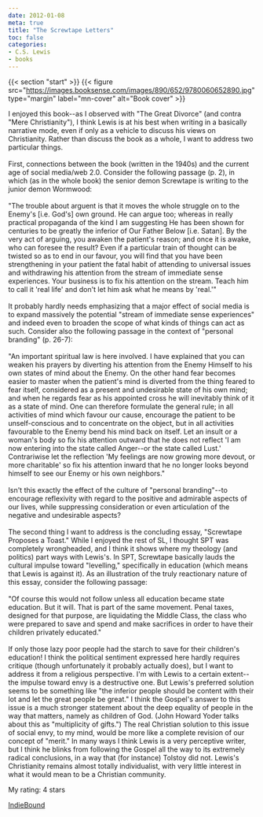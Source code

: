 ```yaml
---
date: 2012-01-08
meta: true
title: "The Screwtape Letters"
toc: false
categories:
- C.S. Lewis
- books
---
```


{{< section "start" >}}
{{< figure src="https://images.booksense.com/images/890/652/9780060652890.jpg" type="margin" label="mn-cover" alt="Book cover" >}}

I enjoyed this book--as I observed with "The Great Divorce" (and contra "Mere Christianity"), I think Lewis is at his best when writing in a basically narrative mode, even if only as a vehicle to discuss his views on Christianity. Rather than discuss the book as a whole, I want to address two particular things.<br /><br />First, connections between the book (written in the 1940s) and the current age of social media/web 2.0. Consider the following passage (p. 2), in which (as in the whole book) the senior demon Screwtape is writing to the junior demon Wormwood:<br /><br />"The trouble about arguent is that it moves the whole struggle on to the Enemy's [i.e. God's] own ground. He can argue too; whereas in really practical propaganda of the kind I am suggesting He has been shown for centuries to be greatly the inferior of Our Father Below [i.e. Satan]. By the very act of arguing, you awaken the patient's reason; and once it is awake, who can foresee the result? Even if a particular train of thought can be twisted so as to end in our favour, you will find that you have been strengthening in your patient the fatal habit of attending to universal issues and withdrawing his attention from the stream of immediate sense experiences. Your business is to fix his attention on the stream. Teach him to call it 'real life' and don't let him ask what he means by 'real.'"<br /><br />It probably hardly needs emphasizing that a major effect of social media is to expand massively the potential "stream of immediate sense experiences" and indeed even to broaden the scope of what kinds of things can act as such. Consider also the following passage in the context of "personal branding" (p. 26-7):<br /><br />"An important spiritual law is here involved. I have explained that you can weaken his prayers by diverting his attention from the Enemy Himself to his own states of mind about the Enemy. On the other hand fear becomes easier to master when the patient's mind is diverted from the thing feared to fear itself, considered as a present and undesirable state of his own mind; and when he regards fear as his appointed cross he will inevitably think of it as a state of mind. One can therefore formulate the general rule; in all activities of mind which favour our cause, encourage the patient to be unself-conscious and to concentrate on the object, but in all activities favourable to the Enemy bend his mind back on itself. Let an insult or a woman's body so fix his attention outward that he does not reflect 'I am now entering into the state called Anger--or the state called Lust.' Contrariwise let the reflection 'My feelings are now growing more devout, or more charitable' so fix his attention inward that he no longer looks beyond himself to see our Enemy or his own neighbors."<br /><br />Isn't this exactly the effect of the culture of "personal branding"--to encourage reflexivity with regard to the positive and admirable aspects of our lives, while suppressing consideration or even articulation of the negative and undesirable aspects?<br /><br />The second thing I want to address is the concluding essay, "Screwtape Proposes a Toast." While I enjoyed the rest of SL, I thought SPT was completely wrongheaded, and I think it shows where my theology (and politics) part ways with Lewis's. In SPT, Screwtape basically lauds the cultural impulse toward "levelling," specifically in education (which means that Lewis is against it). As an illustration of the truly reactionary nature of this essay, consider the following passage:<br /><br />"Of course this would not follow unless all education became state education. But it will. That is part of the same movement. Penal taxes, designed for that purpose, are liquidating the Middle Class, the class who were prepared to save and spend and make sacrifices in order to have their children privately educated."<br /><br />If only those lazy poor people had the starch to save for their children's education! I think the political sentiment expressed here hardly requires critique (though unfortunately it probably actually does), but I want to address it from a religious perspective. I'm with Lewis to a certain extent--the impulse toward envy is a destructive one. But Lewis's preferred solution seems to be something like "the inferior people should be content with their lot and let the great people be great." I think the Gospel's answer to this issue is a much stronger statement about the deep equality of people in the way that matters, namely as children of God. (John Howard Yoder talks about this as "multiplicity of gifts.") The real Christian solution to this issue of social envy, to my mind, would be more like a complete revision of our concept of "merit." In many ways I think Lewis is a very perceptive writer, but I think he blinks from following the Gospel all the way to its extremely radical conclusions, in a way that (for instance) Tolstoy did not. Lewis's Christianity remains almost totally individualist, with very little interest in what it would mean to be a Christian community. 

My rating: 4 stars  

[IndieBound](https://www.indiebound.org/book/9780060652890)
